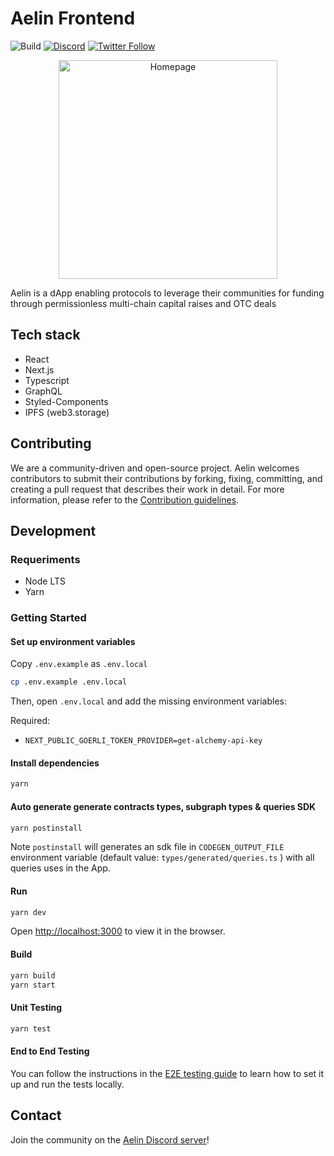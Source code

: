 # Aelin Frontend

![Build](https://img.shields.io/github/actions/workflow/status/AelinXYZ/aelin-frontend-v2/ci.yml?branch=main) [![Discord](https://img.shields.io/discord/880914235444572210?logo=discord&logoColor=ffffff&color=7389D8&labelColor=6A7EC2)](https://discord.gg/zxSwN8Z) [![Twitter Follow](https://img.shields.io/twitter/follow/aelinprotocol?style=social)](https://twitter.com/aelinprotocol)

<p align="center">
  <img height="350" src="https://github.com/AelinXYZ/aelin-frontend-v2/blob/add/new-readme/media/homepage.png?raw=true" alt="Homepage"/>
</p>

Aelin is a dApp enabling protocols to leverage their communities for funding through permissionless multi-chain capital raises and OTC deals

## Tech stack

- React
- Next.js
- Typescript
- GraphQL
- Styled-Components
- IPFS (web3.storage)

## Contributing

We are a community-driven and open-source project. Aelin welcomes contributors to submit their contributions by forking, fixing, committing, and creating a pull request that describes their work in detail. For more information, please refer to the [Contribution guidelines](CONTRIBUTING.md).

## Development

### Requeriments

- Node LTS
- Yarn

### Getting Started

#### Set up environment variables

Copy `.env.example` as `.env.local`

```bash
cp .env.example .env.local
```

Then, open `.env.local` and add the missing environment variables:

Required:

- `NEXT_PUBLIC_GOERLI_TOKEN_PROVIDER=get-alchemy-api-key`

#### Install dependencies

```bash
yarn
```

#### Auto generate generate contracts types, subgraph types & queries SDK

```bash
yarn postinstall
```

Note `postinstall` will generates an sdk file in `CODEGEN_OUTPUT_FILE` environment variable (default value: `types/generated/queries.ts` ) with all queries uses in the App.

#### Run

```bash
yarn dev
```

Open [http://localhost:3000](http://localhost:3000) to view it in the browser.

#### Build

```bash
yarn build
yarn start
```

#### Unit Testing

```bash
yarn test
```

#### End to End Testing

You can follow the instructions in the [E2E testing guide](TESTING.md) to learn how to set it up and run the tests locally.

## Contact

Join the community on the [Aelin Discord server](https://discord.gg/vNkXAeZpuU)!
